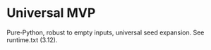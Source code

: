 # Universal MVP
Pure‑Python, robust to empty inputs, universal seed expansion. See runtime.txt (3.12).
